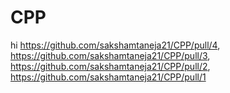 # CPP


















hi
https://github.com/sakshamtaneja21/CPP/pull/4, https://github.com/sakshamtaneja21/CPP/pull/3, https://github.com/sakshamtaneja21/CPP/pull/2, https://github.com/sakshamtaneja21/CPP/pull/1
